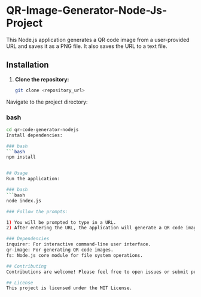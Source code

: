 # QR-Image-Generator-Node-Js-Project


This Node.js application generates a QR code image from a user-provided URL and saves it as a PNG file. It also saves the URL to a text file.

## Installation

1. **Clone the repository:**
   ```bash
   git clone <repository_url>
Navigate to the project directory:

### bash
 ```bash
cd qr-code-generator-nodejs
Install dependencies:

### bash
 ```bash
npm install


## Usage
Run the application:

### bash
 ```bash
node index.js

### Follow the prompts:

1) You will be prompted to type in a URL.
2) After entering the URL, the application will generate a QR code image and save it as "url-qr-image.png" in the current directory. It will also save the URL to "URL.txt".

### Dependencies
inquirer: For interactive command-line user interface.
qr-image: For generating QR code images.
fs: Node.js core module for file system operations.

## Contributing
Contributions are welcome! Please feel free to open issues or submit pull requests.

## License
This project is licensed under the MIT License.
